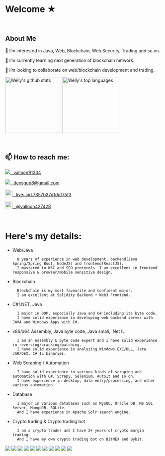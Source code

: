 # Welcome ★
<br/>

## About Me

👀 I’m interested in Java, Web, Blockchain, Web Security, Trading and so on.

🌱 I’m currently learning next generation of blockchain network.

💞️ I’m looking to collaborate on web/blockchain development and trading.


[<img height="180rem" src="https://github-readme-stats.vercel.app/api?username=valloon91234&show_icons=true&theme=material-palenight" alt="Welly's github stats" />](#)
[<img height="180rem" src="https://github-readme-stats.vercel.app/api/top-langs/?username=valloon91234&layout=compact&theme=material-palenight" alt="Welly's top languages" />](#)

<br/>

## 📫 How to reach me:
[<img src="https://img.shields.io/github/followers/manliestben?color=black&label=GitHub&logo=GitHub&logoColor=white&style=flat-square" />&ensp; valloon91234](https://github.com/valloon91234)

[<img src="https://img.shields.io/badge/-Gmail-D14836?style=flat-square&logo=Gmail&logoColor=white" />&ensp; devsgod8@gmail.com](https://mailto:devsgod8@gmail.com)

[<img src="https://img.icons8.com/color/1x/skype--v4.png" style="height: 24px;vertical-align: bottom;" valign="bottom"/>&ensp; live:.cid.7857b37d1ddf75f3](https://join.skype.com/invite/xNtwgM51SF91)

[<img src="https://img.icons8.com/color/1x/telegram-app--v4.png" style="height: 24px;vertical-align: bottom;" valign="bottom"/>&ensp; @valloon427428](https://t.me/valloon427428)

<br/>

# Here's my details:

* Web/Java

        8 years of experience in web development, backend(Java Spring/Spring Boot, NodeJS) and frontend(ReactJS).
        I mastered in W3C and SEO protocols. I am excellent in frontend responsive & browser/mobile sensitive design.


* Blockchain

        Blockchain is my most favourite and confident major.
        I am excellent at Solidity Backend + Web3 Frontend.


* C#/.NET, Java

        I major in OOP, especially Java and C# including its byte code.
        I have solid experience in developing web backend server with JAVA and Windows Apps with C#.


* x86/x64 Assembly, Java byte code, Java smali, .Net IL

        I am an Assembly & byte code expert and I have solid experience in reversing/cracking/patching.
        I have solid experience in analyzing Windows EXE/DLL, Jara JAR/DEX, C# IL binaries.


* Web Scraping / Automation

        I have solid experience in various kinds of scraping and automation with C#, Scrapy, Selenium, AutoIt and so on.
        I have experience in desktop, data entry/processing, and other various automation.


* Database

        I major in various databases such as MySQL, Oracle DB, MS SQL Server, MongoDB, SQLite.
        And I have experience in Apache Solr search engine.


* Crypto trading & Crypto trading bot

        I am a crypto trader and I have 2+ years of crypto margin trading.
        And I have my own crypto trading bot on BitMEX and Bybit.

[<img src="https://img.shields.io/badge/Java-ED8B00?style=for-the-badge&logo=java&logoColor=white" />](#)
[<img src="https://img.shields.io/badge/C%23-239120?style=for-the-badge&logo=c-sharp&logoColor=white" />](#)
[<img src="https://img.shields.io/badge/.NET-512BD4?style=for-the-badge&logo=dotnet&logoColor=white" />](#)
[<img src="https://img.shields.io/badge/JavaScript-323330?style=for-the-badge&logo=javascript&logoColor=F7DF1E" />](#)
[<img src="https://img.shields.io/badge/Node.js-339933?style=for-the-badge&logo=nodedotjs&logoColor=white" />](#)
[<img src="https://img.shields.io/badge/Solidity-e6e6e6?style=for-the-badge&logo=solidity&logoColor=black" />](#)
[<img src="https://img.shields.io/badge/Spring_Boot-F2F4F9?style=for-the-badge&logo=spring-boot" />](#)
[<img src="https://img.shields.io/badge/React-20232A?style=for-the-badge&logo=react&logoColor=61DAFB" />](#)
[<img src="https://img.shields.io/badge/firebase-ffca28?style=for-the-badge&logo=firebase&logoColor=black" />](#)
[<img src="https://img.shields.io/badge/Amazon_AWS-FF9900?style=for-the-badge&logo=amazonaws&logoColor=white" />](#)
[<img src="https://img.shields.io/badge/Heroku-430098?style=for-the-badge&logo=heroku&logoColor=white" />](#)
